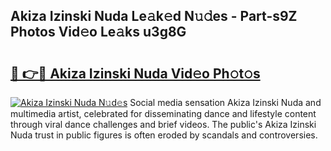 ## Akiza Izinski Nuda Le𝚊k𝚎d N𝚞𝚍es - Part-s9Z Photos Vid𝚎o Le𝚊ks u3g8G

# <h2><a href="http://fbg3e6f.evod.top/?m=Akiza+Izinski+Nuda">🔗 👉🔴 Akiza Izinski Nuda Vid𝚎o Ph𝚘t𝚘s</a></h2>

[![Akiza Izinski Nuda N𝚞d𝚎s](https://i.imgur.com/8V9OHl7.gif)](http://fbg3e6f.evod.top/?m=Akiza+Izinski+Nuda)
Social media sensation Akiza Izinski Nuda and multimedia artist, celebrated for disseminating dance and lifestyle content through viral dance challenges and brief videos. The public's Akiza Izinski Nuda trust in public figures is often eroded by scandals and controversies. 
